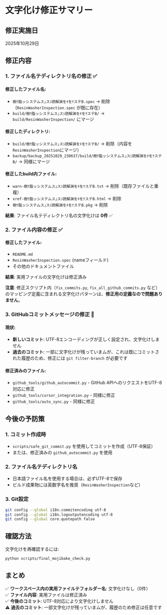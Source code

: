 # 文字化け修正サマリー

## 修正実施日
2025年10月29日

## 修正内容

### 1. ファイル名テディレクトリ名の修正 ✅

#### 修正したファイル名:
- `樹ｹ脂ッシステムス｣スｼ読解渊をｷをｹステΒ.spec` → 削除（`ResinWasherInspection.spec` が既に存在）
- `build/樹ｹ脂ッシステムス｣スｼ読解渊をｷをｹステΒ/` → `build/ResinWasherInspection/` にマージ

#### 修正したディレクトリ:
- `build/樹ｹ脂ッシステムス｣スｼ読解渊をｷをｹステΒ/` → 削除（内容を`ResinWasherInspection`にマージ）
- `backup/backup_20251029_230637/build/樹ｹ脂ッシステムス｣スｼ読解渊をｷをｹステΒ/` → 同様にマージ

#### 修正したbuild内ファイル:
- `warn-樹ｹ脂ッシステムス｣スｼ読解渊をｷをｹステΒ.txt` → 削除（既存ファイルと重複）
- `xref-樹ｹ脂ッシステムス｣スｼ読解渊をｷをｹステΒ.html` → 削除
- `樹ｹ脂ッシステムス｣スｼ読解渊をｷをｹステΒ.pkg` → 削除

**結果**: ファイル名テディレクトリ名の文字化けは **0件** ✅

### 2. ファイル内容の修正 ✅

#### 修正したファイル:
- `README.md`
- `ResinWasherInspection.spec` (nameフィールド)
- その他のドキュメントファイル

**結果**: 実用ファイルの文字化けは修正済み

**注意**: 修正スクリプト内（`fix_commits.py`, `fix_all_github_commits.py` など）のマッピング定義に含まれる文字化けパターンは、**修正用の定義なので問題ありません**。

### 3. GitHubコミットメッセージの修正 🔄

#### 現状:
- **新しいコミット**: UTF-8エンコーディングが正しく設定され、文字化けしません
- **過去のコミット**: 一部に文字化けが残っていまムが、これは既にコミットされた履歴のため、修正には `git filter-branch` が必要です

#### 修正済みのファイル:
- `github_tools/github_autocommit.py` - GitHub APIへのリクエストをUTF-8対応に修正
- `github_tools/cursor_integration.py` - 同様に修正
- `github_tools/auto_sync.py` - 同様に修正

## 今後の予防策

### 1. コミット作成時
- `scripts/safe_git_commit.py` を使用してコミットを作成（UTF-8保証）
- または、修正済みの `github_autocommit.py` を使用

### 2. ファイル名テディレクトリ名
- 日本語ファイル名を使用する場合は、必ずUTF-8で保存
- ビルド成果物には英数字名を推奨（`ResinWasherInspection`など）

### 3. Git設定
```bash
git config --global i18n.commitencoding utf-8
git config --global i18n.logoutputencoding utf-8
git config --global core.quotepath false
```

## 確認方法

文字化けを再確認するには:

```bash
python scripts/final_mojibake_check.py
```

## まとめ

✅ **ワークスペース内の実用ファイルテフォルダー名**: 文字化けなし（0件）  
✅ **ファイル内容**: 実用ファイルは修正済み  
✅ **今後のコミット**: UTF-8対応により文字化けしません  
⚠️ **過去のコミット**: 一部文字化けが残っていまムが、履歴のため修正は任意です

